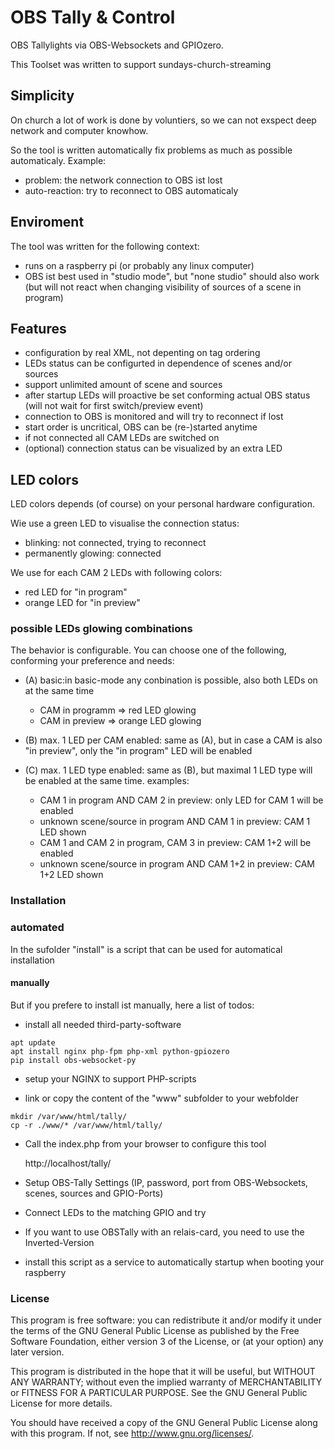 # OBS Tally & Control
OBS Tallylights via OBS-Websockets and GPIOzero.

This Toolset was written to support sundays-church-streaming

## Simplicity
On church a lot of work is done by voluntiers, so we can not exspect deep
network and computer knowhow. 

So the tool is written automatically fix problems as much as possible automaticaly.
Example:
* problem: the network connection to OBS ist lost
* auto-reaction: try to reconnect to OBS automaticaly

## Enviroment
The tool was written for the following context:
* runs on a raspberry pi (or probably any linux computer)
* OBS ist best used in "studio mode", but "none studio" should also work
  (but will not react when changing visibility of sources of a scene in program)

## Features
* configuration by real XML, not depenting on tag ordering
* LEDs status can be configurted in dependence of scenes and/or sources
* support unlimited amount of scene and sources
* after startup LEDs will proactive be set conforming actual OBS status
  (will not wait for first switch/preview event)
* connection to OBS is monitored and will try to reconnect if lost
* start order is uncritical, OBS can be (re-)started anytime
* if not connected all CAM LEDs are switched on
* (optional) connection status can be visualized by an extra LED

## LED colors
LED colors depends (of course) on your personal hardware configuration.

Wie use a green LED to visualise the connection status:
* blinking: not connected, trying to reconnect
* permanently glowing: connected

We use for each CAM 2 LEDs with following colors:
* red LED for "in program"
* orange LED for "in preview"

### possible LEDs glowing combinations
The behavior is configurable. You can choose one of the following, conforming 
your preference and needs:

* (A) basic:in basic-mode any conbination is possible, also both LEDs on at the same time
    - CAM in programm => red LED glowing
    - CAM in preview => orange LED glowing

* (B) max. 1 LED per CAM enabled: same as (A), but in case a CAM is also "in preview", only the
    "in program" LED will be enabled

* (C) max. 1 LED type enabled: same as (B), but maximal 1 LED type will be enabled at the same time.
    examples:
     - CAM 1 in program AND CAM 2 in preview: only LED for CAM 1 will be enabled
     - unknown scene/source in program AND CAM 1 in preview: CAM 1 LED shown
     - CAM 1 and CAM 2 in program, CAM 3 in preview: CAM 1+2 will be enabled
     - unknown scene/source in program AND CAM 1+2 in preview: CAM 1+2 LED shown


### Installation
### automated
In the sufolder "install" is a script that can be used for automatical installation

#### manually
But if you prefere to install ist manually, here a list of todos:
* install all needed third-party-software

```shell
apt update
apt install nginx php-fpm php-xml python-gpiozero
pip install obs-websocket-py
```
* setup your NGINX to support PHP-scripts

* link or copy the content of the "www" subfolder to your webfolder

```shell
mkdir /var/www/html/tally/
cp -r ./www/* /var/www/html/tally/
```
* Call the index.php from your browser to configure this tool

    http://localhost/tally/

* Setup OBS-Tally Settings (IP, password, port from OBS-Websockets, scenes, sources and GPIO-Ports)

* Connect LEDs to the matching GPIO and try

* If you want to use OBSTally with an relais-card, you need to use the Inverted-Version

* install this script as a service to automatically startup when booting your raspberry

### License

This program is free software: you can redistribute it and/or modify
it under the terms of the GNU General Public License as published by
the Free Software Foundation, either version 3 of the License, or
(at your option) any later version.

This program is distributed in the hope that it will be useful,
but WITHOUT ANY WARRANTY; without even the implied warranty of
MERCHANTABILITY or FITNESS FOR A PARTICULAR PURPOSE.  See the
GNU General Public License for more details.

You should have received a copy of the GNU General Public License
along with this program.  If not, see <http://www.gnu.org/licenses/>.
